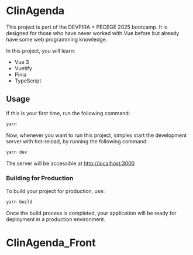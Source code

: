 # ClinAgenda

This project is part of the DEVPIRA + PECEGE 2025 bootcamp. It is designed for those who have never worked with Vue before but already have some web programming knowledge.

In this project, you will learn:

- Vue 3
- Vuetify
- Pinia
- TypeScript

## Usage

If this is your first time, run the following command:

```bash
yarn
```

Now, whenever you want to run this project, simples start the development server with hot-reload, by running the following command:

```bash
yarn dev
```

The server will be accessible at [http://localhost:3000](http://localhost:3000)

### Building for Production

To build your project for production, use:

```bash
yarn build
```

Once the build process is completed, your application will be ready for deployment in a production environment.
# ClinAgenda_Front
